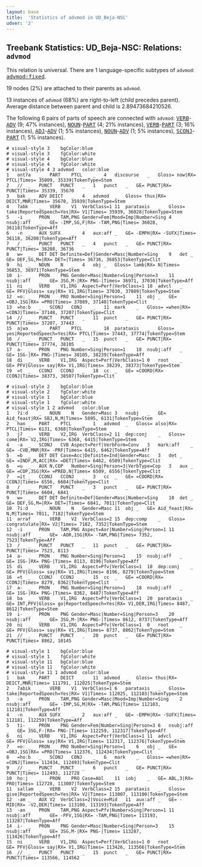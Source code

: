 ```yaml
---
layout: base
title:  'Statistics of advmod in UD_Beja-NSC'
udver: '2'
---
```


## Treebank Statistics: UD_Beja-NSC: Relations: `advmod`

This relation is universal.
There are 1 language-specific subtypes of `advmod`: <tt><a href="bej_nsc-dep-advmod-fixed.html">advmod:fixed</a></tt>.

19 nodes (2%) are attached to their parents as `advmod`.

13 instances of `advmod` (68%) are right-to-left (child precedes parent).
Average distance between parent and child is 2.89473684210526.

The following 6 pairs of parts of speech are connected with `advmod`: <tt><a href="bej_nsc-pos-VERB.html">VERB</a></tt>-<tt><a href="bej_nsc-pos-ADV.html">ADV</a></tt> (9; 47% instances), <tt><a href="bej_nsc-pos-NOUN.html">NOUN</a></tt>-<tt><a href="bej_nsc-pos-PART.html">PART</a></tt> (4; 21% instances), <tt><a href="bej_nsc-pos-VERB.html">VERB</a></tt>-<tt><a href="bej_nsc-pos-PART.html">PART</a></tt> (3; 16% instances), <tt><a href="bej_nsc-pos-ADJ.html">ADJ</a></tt>-<tt><a href="bej_nsc-pos-ADV.html">ADV</a></tt> (1; 5% instances), <tt><a href="bej_nsc-pos-NOUN.html">NOUN</a></tt>-<tt><a href="bej_nsc-pos-ADV.html">ADV</a></tt> (1; 5% instances), <tt><a href="bej_nsc-pos-SCONJ.html">SCONJ</a></tt>-<tt><a href="bej_nsc-pos-PART.html">PART</a></tt> (1; 5% instances).


~~~ conllu
# visual-style 3	bgColor:blue
# visual-style 3	fgColor:white
# visual-style 4	bgColor:blue
# visual-style 4	fgColor:white
# visual-style 4 3 advmod	color:blue
1	ontʔa	_	PART	PTCL	_	4	discourse	_	Gloss= now|RX= PTCL|Times= 35009, 35339|TokenType=Stem
2	//	_	PUNCT	PUNCT	_	1	punct	_	GE= PUNCT|RX= PUNCT|Times= 35339, 35670
3	bak	_	ADV	DEICT	_	4	advmod	_	Gloss= thus|RX= DEICT,MNR|Times= 35670, 35939|TokenType=Stem
4	ʔabk	_	VERB	V1	VerbClass=1	11	parataxis	_	Gloss= take|ReportedSpeech=Yes|RX= V1|Times= 35939, 36028|TokenType=Stem
5	-i	_	PRON	TAM,PNG	Gender=Fem|Mood=Imp|Number=Sing	4	nsubj:aff	_	GE= -IMP,SG,F|RX= -TAM,PNG|Times= 36028, 36118|TokenType=Aff
6	-n	_	AUX	SUFX	_	4	aux:aff	_	GE= -EMPH|RX= -SUFX|Times= 36118, 36208|TokenType=Aff
7	/	_	PUNCT	PUNCT	_	4	punct	_	GE= PUNCT|RX= PUNCT|Times= 36208, 36736
8	w=	_	DET	DET	Definite=Def|Gender=Masc|Number=Sing	9	det	_	GE= DEF,SG,M=|RX= DET=|Times= 36736, 36853|TokenType=Clit
9	hi	_	NOUN	N	_	4	obj	_	Gloss= lamb|RX= N|Times= 36853, 36971|TokenType=Stem
10	i-	_	PRON	PNG	Gender=Masc|Number=Sing|Person=3	11	nsubj:aff	_	GE= 3SG,M-|RX= PNG-|Times= 36971, 37030|TokenType=Aff
11	ni	_	VERB	V1,IRG	Aspect=Perf|VerbClass=1	18	advcl	_	GE= PFV|Gloss= say|RX= V1,IRG|Times= 37030, 37089|TokenType=Stem
12	=oː	_	PRON	PRO	Number=Sing|Person=1	11	obj	_	GE= =OBJ,1SG|RX= =PRO|Times= 37089, 37148|TokenType=Clit
13	=hoːb	_	SCONJ	CONJ	_	11	mark	_	Gloss= =when|RX= =CONJ|Times= 37148, 37207|TokenType=Clit
14	//	_	PUNCT	PUNCT	_	11	punct	_	GE= PUNCT|RX= PUNCT|Times= 37207, 37443
15	ajwa	_	PART	PTCL	_	18	parataxis	_	Gloss= yes|ReportedSpeech=Yes|RX= PTCL|Times= 37443, 37774|TokenType=Stem
16	/	_	PUNCT	PUNCT	_	15	punct	_	GE= PUNCT|RX= PUNCT|Times= 37774, 38105
17	a-	_	PRON	PNG	Number=Sing|Person=1	18	nsubj:aff	_	GE= 1SG-|RX= PNG-|Times= 38105, 38239|TokenType=Aff
18	di	_	VERB	V1,IRG	Aspect=Perf|VerbClass=1	0	root	_	GE= PFV|Gloss= say|RX= V1,IRG|Times= 38239, 38373|TokenType=Stem
19	=t	_	CCONJ	CCONJ	_	18	cc	_	GE= =COORD|RX= CCONJ|Times= 38373, 38507|TokenType=Clit

~~~


~~~ conllu
# visual-style 2	bgColor:blue
# visual-style 2	fgColor:white
# visual-style 1	bgColor:blue
# visual-style 1	fgColor:white
# visual-style 1 2 advmod	color:blue
1	ʔiːd	_	NOUN	N	Gender=Masc	3	nsubj	_	GE= Aid_feast|RX= SBJ,N,M|Times= 5895, 6131|TokenType=Stem
2	han	_	PART	PTCL	_	1	advmod	_	Gloss= also|RX= PTCL|Times= 6131, 6368|TokenType=Stem
3	jʔ	_	VERB	V2,IRG	VerbClass=2	11	dep:conj	_	Gloss= come|RX= V2,IRG|Times= 6368, 6415|TokenType=Stem
4	-a	_	SCONJ	CVB	Aspect=Perf|VerbForm=Conv	3	mark:aff	_	GE= -CVB,MNR|RX= -PRF|Times= 6415, 6462|TokenType=Aff
5	=b	_	DET	DET	Case=Acc|Definite=Ind|Gender=Masc	3	det	_	GE= =INDF,M,ACC|RX= =DET|Times= 6462, 6509|TokenType=Clit
6	=u	_	AUX	N,COP	Number=Sing|Person=3|VerbType=Cop	3	aux	_	GE= =COP,3SG|RX= =PRED,N|Times= 6509, 6556|TokenType=Clit
7	=it	_	CCONJ	CCONJ	_	3	cc	_	GE= =COORD|RX= CCONJ|Times= 6556, 6604|TokenType=Clit
8	/	_	PUNCT	PUNCT	_	3	punct	_	GE= PUNCT|RX= PUNCT|Times= 6604, 6841
9	w=	_	DET	DET	Definite=Def|Gender=Masc|Number=Sing	10	det	_	GE= DEF,SG,M=|RX= DET=|Times= 6841, 7011|TokenType=Clit
10	ʔiːd	_	NOUN	N	Gender=Masc	11	obj	_	GE= Aid_feast|RX= N,M|Times= 7011, 7182|TokenType=Stem
11	arraf	_	VERB	V2	VerbClass=2	15	dep:comp	_	Gloss= congratulate|RX= V2|Times= 7182, 7352|TokenType=Stem
12	-i	_	PRON	TAM,PNG	Aspect=Aor|Number=Sing|Person=1	11	nsubj:aff	_	GE= -AOR,1SG|RX= -TAM,PNG|Times= 7352, 7523|TokenType=Aff
13	/	_	PUNCT	PUNCT	_	11	punct	_	GE= PUNCT|RX= PUNCT|Times= 7523, 8113
14	a-	_	PRON	PNG	Number=Sing|Person=1	15	nsubj:aff	_	GE= 1SG-|RX= PNG-|Times= 8113, 8196|TokenType=Aff
15	di	_	VERB	V1,IRG	Aspect=Pfv|VerbClass=1	18	dep:conj	_	GE= PFV|Gloss= say|RX= V1,IRG|Times= 8196, 8279|TokenType=Stem
16	=t	_	CCONJ	CCONJ	_	15	cc	_	GE= =COORD|RX= CCONJ|Times= 8279, 8362|TokenType=Clit
17	a-	_	PRON	PNG	Number=Sing|Person=1	18	nsubj:aff	_	GE= 1SG-|RX= PNG-|Times= 8362, 8487|TokenType=Aff
18	ba	_	VERB	V1,IRG	Aspect=Pfv|VerbClass=1	20	parataxis	_	GE= INT,PFV|Gloss= go|ReportedSpeech=Yes|RX= V1,DER,IRG|Times= 8487, 8612|TokenType=Stem
19	i-	_	PRON	PNG	Gender=Masc|Number=Sing|Person=3	20	nsubj:aff	_	GE= 3SG,M-|RX= PNG-|Times= 8612, 8737|TokenType=Aff
20	ni	_	VERB	V1,IRG	Aspect=Pfv|VerbClass=1	0	root	_	GE= PFV|Gloss= say|RX= V1,IRG|Times= 8737, 8862|TokenType=Stem
21	//	_	PUNCT	PUNCT	_	20	punct	_	GE= PUNCT|RX= PUNCT|Times= 8862, 10145

~~~


~~~ conllu
# visual-style 1	bgColor:blue
# visual-style 1	fgColor:white
# visual-style 11	bgColor:blue
# visual-style 11	fgColor:white
# visual-style 11 1 advmod	color:blue
1	bak	_	PART	DEICT	_	11	advmod	_	Gloss= thus|RX= DEICT,MNR|Times= 111791, 112025|TokenType=Stem
2	ʔabik	_	VERB	V1	VerbClass=1	6	parataxis	_	Gloss= take|ReportedSpeech=Yes|RX= V1|Times= 112025, 112103|TokenType=Stem
3	-a	_	PRON	TAM,PNG	Gender=Masc|Mood=Imp|Number=Sing	2	nsubj:aff	_	GE= -IMP,SG,M|RX= -TAM,PNG|Times= 112103, 112181|TokenType=Aff
4	-n	_	AUX	SUFX	_	2	aux:aff	_	GE= -EMPH|RX= -SUFX|Times= 112181, 112259|TokenType=Aff
5	ti-	_	PRON	PNG	Gender=Fem|Number=Sing|Person=3	6	nsubj:aff	_	GE= 3SG,F-|RX= PNG-|Times= 112259, 112317|TokenType=Aff
6	ni	_	VERB	V1,IRG	Aspect=Perf|VerbClass=1	11	advcl	_	GE= PFV|Gloss= say|RX= V1,IRG|Times= 112317, 112376|TokenType=Stem
7	=oː	_	PRON	PRO	Number=Sing|Person=1	6	obj	_	GE= =OBJ,1SG|RX= =PRO|Times= 112376, 112434|TokenType=Clit
8	=hoːb	_	SCONJ	CONJ	_	6	mark	_	Gloss= =when|RX= =CONJ|Times= 112434, 112493|TokenType=Clit
9	//	_	PUNCT	PUNCT	_	6	punct	_	GE= PUNCT|RX= PUNCT|Times= 112493, 112728
10	hoːj	_	PRON	PRO	Case=Abl	11	iobj	_	GE= ABL,3|RX= PRO|Times= 112728, 113007|TokenType=Stem
11	sallam	_	VERB	V2	VerbClass=2	15	parataxis	_	Gloss= give|ReportedSpeech=Yes|RX= V2|Times= 113007, 113100|TokenType=Stem
12	-am	_	AUX	V2	VerbClass=2|Voice=Mid	11	aux:aff	_	GE= -MID|RX= -V2,DER|Times= 113100, 113193|TokenType=Aff
13	-an	_	PRON	TAM,PNG	Aspect=Pfv|Number=Sing|Person=1	11	nsubj:aff	_	GE= -PFV,1SG|RX= -TAM,PNG|Times= 113193, 113287|TokenType=Aff
14	i-	_	PRON	PNG	Gender=Masc|Number=Sing|Person=3	15	nsubj:aff	_	GE= 3SG,M-|RX= PNG-|Times= 113287, 113426|TokenType=Aff
15	ni	_	VERB	V1,IRG	Aspect=Perf|VerbClass=1	0	root	_	GE= PFV|Gloss= say|RX= V1,IRG|Times= 113426, 113566|TokenType=Stem
16	//	_	PUNCT	PUNCT	_	15	punct	_	GE= PUNCT|RX= PUNCT|Times= 113566, 114562

~~~


